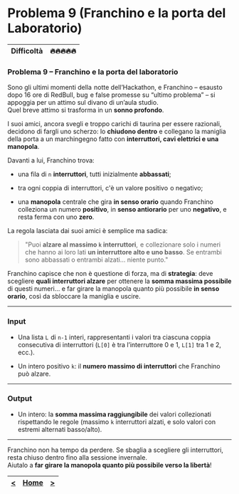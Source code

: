 # Problema‌⁠‍‬⁡ 9 (**Franchino e la porta del Laboratorio**)

| **Difficoltà** | 🔥🔥🔥🔥🔥 |
|:--------------:|:--:|

### **Problema‌⁠‍‬ 9 – Franchino e la porta del laboratorio**

Sono gli ultimi momenti della⁠ ‍⁢ notte dell’Hackathon, e Franchino – esausto dopo 16 ore di RedBull, bug⁡⁠ ‍⁡ e false promesse su “ultimo problema” – si appoggia per un attimo sul divano di un’aula studio.  
Quel breve attimo si trasforma in un **sonno profondo**.

I suoi amici, ancora svegli‌⁠‍‬ e troppo carichi di taurina per essere razionali, decidono di fargli uno scherzo: lo **chiudono dentro** e collegano la maniglia della porta a un marchingegno fatto con **interruttori, cavi elettrici e una manopola**.

Davanti a lui, Franchino trova:

- una fila di `n` **interruttori**, tutti inizialmente **abbassati**;
    
- tra ogni coppia di interruttori, c'è un valore positivo⁡⁠ ‍⁢ o negativo;
    
- una **manopola** centrale che gira **in senso orario** quando Franchino colleziona un numero **positivo**, in **senso antiorario** per uno **negativo**, e resta ferma con uno **zero**.


La regola lasciata dai suoi amici è semplice ma sadica:

> "Puoi **alzare al massimo `k` interruttori**,⁡⁠ ‍⁡ e collezionare solo i numeri che hanno ai loro lati **un interruttore alto e uno basso**. Se entrambi sono abbassati o entrambi alzati… niente punto."

Franchino capisce che non è questione di forza, ma di **strategia**: deve scegliere **quali interruttori alzare** per ottenere la **somma massima possibile** di questi numeri… e far girare la manopola quanto più possibile **in senso orario**, così da sbloccare la maniglia e uscire.

---

### **Input**

- Una lista `L`⁡⁠ ‍⁢ di `n-1` interi, rappresentanti i valori tra ciascuna coppia consecutiva di interruttori (`L[0]` è tra l’interruttore 0 e 1, `L[1]` tra 1 e 2, ecc.).
    
- Un intero positivo `k`: il **numero massimo di interruttori** che Franchino può alzare.
    

---

### **Output**

- Un intero: la **somma massima raggiungibile** dei valori collezionati rispettando le regole (massimo `k` interruttori alzati, e solo valori con estremi alternati basso/alto).
    

---

Franchino non ha tempo da perdere. Se sbaglia a scegliere gli interruttori, resta chiuso dentro fino alla sessione invernale.  
Aiutalo a **far girare la manopola quanto più possibile verso la libertà**!

| [**<**](../08/README.md) | [**Home**](../../README.md) | [**>**](../10/README.md) |
| :----------------------: | :-------------------------: | :----------------------: |